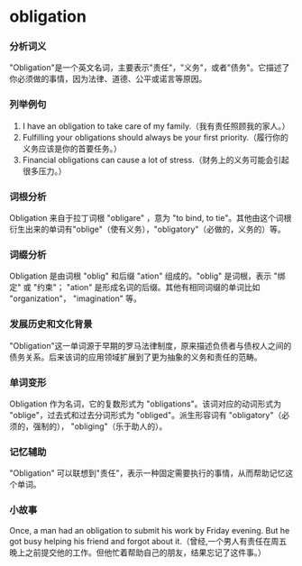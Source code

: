 # obligation

### 分析词义

  

"Obligation"是一个英文名词，主要表示"责任"，"义务"，或者"债务"。它描述了你必须做的事情，因为法律、道德、公平或诺言等原因。

  

### 列举例句

  

1.  I have an obligation to take care of my family.（我有责任照顾我的家人。）
2.  Fulfilling your obligations should always be your first priority.（履行你的义务应该是你的首要任务。）
3.  Financial obligations can cause a lot of stress.（财务上的义务可能会引起很多压力。）

  

### 词根分析

  

Obligation 来自于拉丁词根 "obligare" ，意为 "to bind, to tie"。其他由这个词根衍生出来的单词有"oblige"（使有义务），"obligatory"（必做的，义务的）等。

  

### 词缀分析

  

Obligation 是由词根 "oblig" 和后缀 "ation" 组成的。"oblig" 是词根，表示 "绑定" 或 "约束"； "ation" 是形成名词的后缀。其他有相同词缀的单词比如 "organization"， "imagination" 等。

  

### 发展历史和文化背景

  

"Obligation"这一单词源于早期的罗马法律制度，原来描述负债者与债权人之间的债务关系。后来该词的应用领域扩展到了更为抽象的义务和责任的范畴。

  

### 单词变形

  

Obligation 作为名词，它的复数形式为 "obligations"。该词对应的动词形式为 "oblige"，过去式和过去分词形式为 "obliged"。派生形容词有 "obligatory"（必须的，强制的）， "obliging"（乐于助人的）。

  

### 记忆辅助

  

"Obligation" 可以联想到"责任"，表示一种固定需要执行的事情，从而帮助记忆这个单词。

  

### 小故事

  

Once, a man had an obligation to submit his work by Friday evening. But he got busy helping his friend and forgot about it.（曾经,一个男人有责任在周五晚上之前提交他的工作。但他忙着帮助自己的朋友，结果忘记了这件事。）
